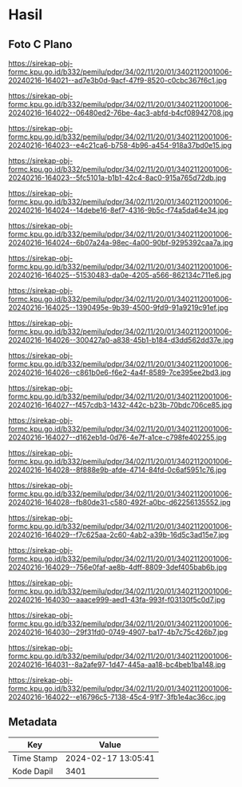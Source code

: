 # Hasil

## Foto C Plano

https://sirekap-obj-formc.kpu.go.id/b332/pemilu/pdpr/34/02/11/20/01/3402112001006-20240216-164021--ad7e3b0d-9acf-47f9-8520-c0cbc367f6c1.jpg

https://sirekap-obj-formc.kpu.go.id/b332/pemilu/pdpr/34/02/11/20/01/3402112001006-20240216-164022--06480ed2-76be-4ac3-abfd-b4cf08942708.jpg

https://sirekap-obj-formc.kpu.go.id/b332/pemilu/pdpr/34/02/11/20/01/3402112001006-20240216-164023--e4c21ca6-b758-4b96-a454-918a37bd0e15.jpg

https://sirekap-obj-formc.kpu.go.id/b332/pemilu/pdpr/34/02/11/20/01/3402112001006-20240216-164023--5fc5101a-b1b1-42c4-8ac0-915a765d72db.jpg

https://sirekap-obj-formc.kpu.go.id/b332/pemilu/pdpr/34/02/11/20/01/3402112001006-20240216-164024--14debe16-8ef7-4316-9b5c-f74a5da64e34.jpg

https://sirekap-obj-formc.kpu.go.id/b332/pemilu/pdpr/34/02/11/20/01/3402112001006-20240216-164024--6b07a24a-98ec-4a00-90bf-9295392caa7a.jpg

https://sirekap-obj-formc.kpu.go.id/b332/pemilu/pdpr/34/02/11/20/01/3402112001006-20240216-164025--51530483-da0e-4205-a566-862134c711e6.jpg

https://sirekap-obj-formc.kpu.go.id/b332/pemilu/pdpr/34/02/11/20/01/3402112001006-20240216-164025--1390495e-9b39-4500-9fd9-91a9219c91ef.jpg

https://sirekap-obj-formc.kpu.go.id/b332/pemilu/pdpr/34/02/11/20/01/3402112001006-20240216-164026--300427a0-a838-45b1-b184-d3dd562dd37e.jpg

https://sirekap-obj-formc.kpu.go.id/b332/pemilu/pdpr/34/02/11/20/01/3402112001006-20240216-164026--c861b0e6-f6e2-4a4f-8589-7ce395ee2bd3.jpg

https://sirekap-obj-formc.kpu.go.id/b332/pemilu/pdpr/34/02/11/20/01/3402112001006-20240216-164027--f457cdb3-1432-442c-b23b-70bdc706ce85.jpg

https://sirekap-obj-formc.kpu.go.id/b332/pemilu/pdpr/34/02/11/20/01/3402112001006-20240216-164027--d162eb1d-0d76-4e7f-a1ce-c798fe402255.jpg

https://sirekap-obj-formc.kpu.go.id/b332/pemilu/pdpr/34/02/11/20/01/3402112001006-20240216-164028--8f888e9b-afde-4714-84fd-0c6af5951c76.jpg

https://sirekap-obj-formc.kpu.go.id/b332/pemilu/pdpr/34/02/11/20/01/3402112001006-20240216-164028--fb80de31-c580-492f-a0bc-d62256135552.jpg

https://sirekap-obj-formc.kpu.go.id/b332/pemilu/pdpr/34/02/11/20/01/3402112001006-20240216-164029--f7c625aa-2c60-4ab2-a39b-16d5c3ad15e7.jpg

https://sirekap-obj-formc.kpu.go.id/b332/pemilu/pdpr/34/02/11/20/01/3402112001006-20240216-164029--756e0faf-ae8b-4dff-8809-3def405bab6b.jpg

https://sirekap-obj-formc.kpu.go.id/b332/pemilu/pdpr/34/02/11/20/01/3402112001006-20240216-164030--aaace999-aed1-43fa-993f-f03130f5c0d7.jpg

https://sirekap-obj-formc.kpu.go.id/b332/pemilu/pdpr/34/02/11/20/01/3402112001006-20240216-164030--29f31fd0-0749-4907-ba17-4b7c75c426b7.jpg

https://sirekap-obj-formc.kpu.go.id/b332/pemilu/pdpr/34/02/11/20/01/3402112001006-20240216-164031--8a2afe97-1d47-445a-aa18-bc4beb1ba148.jpg

https://sirekap-obj-formc.kpu.go.id/b332/pemilu/pdpr/34/02/11/20/01/3402112001006-20240216-164022--e16796c5-7138-45c4-91f7-3fb1e4ac36cc.jpg


## Metadata

| Key        | Value               |
| ---------- | ------------------- |
| Time Stamp | 2024-02-17 13:05:41 |
| Kode Dapil | 3401                |




